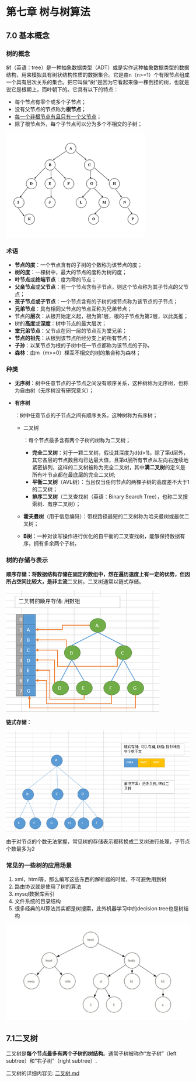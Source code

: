 # 第七章 树与树算法

## 7.0 基本概念

### **树的概念**

树（英语：tree）是一种抽象数据类型（ADT）或是实作这种抽象数据类型的数据结构，用来模拟具有树状结构性质的数据集合。它是由n（n>=1）个有限节点组成一个具有层次关系的集合。把它叫做“树”是因为它看起来像一棵倒挂的树，也就是说它是根朝上，而叶朝下的。它具有以下的特点：

- 每个节点有零个或多个子节点；
- 没有父节点的节点称为**根节点**；
- <u>每一个非根节点有且只有一个父节点</u>；
- 除了根节点外，每个子节点可以分为多个不相交的子树；

![树](./images/01Treedatastructure.png)

### 术语

- **节点的度**：一个节点含有的子树的个数称为该节点的度；
- **树的度**：一棵树中，最大的节点的度称为树的度；
- **叶节点**或**终端节点**：度为零的节点；
- **父亲节点**或**父节点**：若一个节点含有子节点，则这个节点称为其子节点的父节点；
- **孩子节点或子节点**：一个节点含有的子树的根节点称为该节点的子节点；
- **兄弟节点**：具有相同父节点的节点互称为兄弟节点；
- 节点的**层次**：从根开始定义起，根为第1层，根的子节点为第2层，以此类推；
- 树的**高度**或**深度**：树中节点的最大层次；
- **堂兄弟节点**：父节点在同一层的节点互为堂兄弟；
- **节点的祖先**：从根到该节点所经分支上的所有节点；
- **子孙**：以某节点为根的子树中任一节点都称为该节点的子孙。
- **森林**：由m（m>=0）棵互不相交的树的集合称为森林；

### 种类

- **无序树**：树中任意节点的子节点之间没有顺序关系，这种树称为无序树，也称为自由树（无序树没有研究意义）；

- **有序树**

  ：树中任意节点的子节点之间有顺序关系，这种树称为有序树；

  - 二叉树

    ：每个节点最多含有两个子树的树称为二叉树；

    - **完全二叉树**：对于一颗二叉树，假设其深度为d(d>1)。除了第d层外，其它各层的节点数目均已达最大值，且第d层所有节点从左向右连续地紧密排列，这样的二叉树被称为完全二叉树，其中**满二叉树**的定义是所有叶节点都在最底层的完全二叉树;
    - **平衡二叉树**（AVL树）：当且仅当任何节点的两棵子树的高度差不大于1的二叉树；
    - **排序二叉树**（二叉查找树（英语：Binary Search Tree），也称二叉搜索树、有序二叉树）；

  - **霍夫曼树**（用于信息编码）：带权路径最短的二叉树称为哈夫曼树或最优二叉树；

  - **B树**：一种对读写操作进行优化的自平衡的二叉查找树，能够保持数据有序，拥有多余两个子树。



### 树的存储与表示

**顺序存储：**将数据结构存储在固定的数组中，然在遍历速度上有一定的优势，但因所占空间比较大，是**非主流**二叉树。二叉树通常以链式存储。

![顺序存储](./images/02树的顺序存储.png)

**链式存储：**

![顺序存储](./images/03树的链式存储.png)

由于对节点的个数无法掌握，常见树的存储表示都转换成二叉树进行处理，子节点个数最多为2

### 常见的一些树的应用场景

1. xml，html等，那么编写这些东西的解析器的时候，不可避免用到树
2. 路由协议就是使用了树的算法
3. mysql数据库索引
4. 文件系统的目录结构
5. 很多经典的AI算法其实都是树搜索，此外机器学习中的decision tree也是树结构

![顺序存储](./images/04网页结构.jpg)



##  7.1二叉树

二叉树是**每个节点最多有两个子树的树结构**。通常子树被称作“左子树”（left subtree）和“右子树”（right subtree）.

二叉树的详细内容见: [二叉树.md](./二叉树.md)

